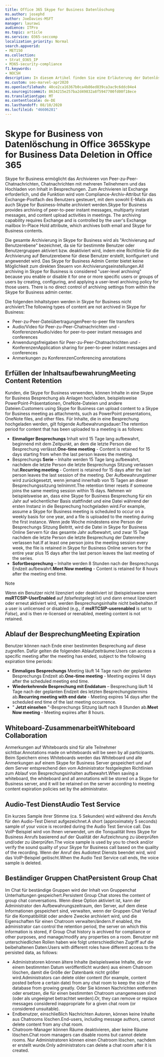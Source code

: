 ```yaml
---
title: Office 365 Skype for Business Datenlöschung
ms.author: josephd
author: JoeDavies-MSFT
manager: laurawi
audience: ITPro
ms.topic: article
ms.service: O365-seccomp
localization_priority: Normal
search.appverid:
- MET150
ms.collection:
- Strat_O365_IP
- M365-security-compliance
f1.keywords:
- NOCSH
description: In diesem Artikel finden Sie eine Erläuterung der Datenlöschung in Skype for Business, einschließlich der Art von Inhalten, die nicht beibehalten werden.
ms.custom: seo-marvel-apr2020
ms.openlocfilehash: 40ce2ca16367b0ca4b86ed839ca3ac9c6ddc04e4
ms.sourcegitcommit: 8634215e257ba2d49832a8f5947700fd00f18ece
ms.translationtype: MT
ms.contentlocale: de-DE
ms.lasthandoff: 08/10/2020
ms.locfileid: "46606281"
---
```

# <a name="skype-for-business-data-deletion-in-office-365"></a><span data-ttu-id="a8197-103">Skype for Business von Datenlöschung in Office 365</span><span class="sxs-lookup"><span data-stu-id="a8197-103">Skype for Business Data Deletion in Office 365</span></span>

<span data-ttu-id="a8197-p101">Skype for Business ermöglicht das Archivieren von Peer-zu-Peer-Chatnachrichten, Chatnachrichten mit mehreren Teilnehmern und das Hochladen von Inhalt in Besprechungen. Zum Archivieren ist Exchange erforderlich, und die Funktion wird vom Compliance-Archiv-Attribut für das Exchange-Postfach des Benutzers gesteuert, mit dem sowohl E-Mails als auch Skype for Business-Inhalte archiviert werden.</span><span class="sxs-lookup"><span data-stu-id="a8197-p101">Skype for Business provides archiving of peer-to-peer instant messages, multiparty instant messages, and content upload activities in meetings. The archiving capability requires Exchange and is controlled by the user's Exchange mailbox In-Place Hold attribute, which archives both email and Skype for Business contents.</span></span>

<span data-ttu-id="a8197-p102">Die gesamte Archivierung in Skype for Business wird als "Archivierung auf Benutzerebene" bezeichnet, da sie für bestimmte Benutzer oder Benutzergruppen aktiviert bzw. deaktiviert wird, indem eine Richtlinie für die Archivierung auf Benutzerebene für diese Benutzer erstellt, konfiguriert und angewendet wird. Das Skype for Business Admin Center bietet keine Möglichkeit zum direkten Steuern von Archivierungseinstellungen.</span><span class="sxs-lookup"><span data-stu-id="a8197-p102">All archiving in Skype for Business is considered "user-level archiving" because you enable or disable it for one or more specific users or groups of users by creating, configuring, and applying a user-level archiving policy for those users. There is no direct control of archiving settings from within the Skype for Business admin center.</span></span>

<span data-ttu-id="a8197-108">Die folgenden Inhaltstypen werden in Skype for Business nicht archiviert:</span><span class="sxs-lookup"><span data-stu-id="a8197-108">The following types of content are not archived in Skype for Business:</span></span>

- <span data-ttu-id="a8197-109">Peer-zu-Peer-Dateiübertragungen</span><span class="sxs-lookup"><span data-stu-id="a8197-109">Peer-to-peer file transfers</span></span>
- <span data-ttu-id="a8197-110">Audio/Video für Peer-zu-Peer-Chatnachrichten und -Konferenzen</span><span class="sxs-lookup"><span data-stu-id="a8197-110">Audio/video for peer-to-peer instant messages and conferences</span></span>
- <span data-ttu-id="a8197-111">Anwendungsfreigaben für Peer-zu-Peer-Chatnachrichten und -Konferenzen</span><span class="sxs-lookup"><span data-stu-id="a8197-111">Application sharing for peer-to-peer instant messages and conferences</span></span>
- <span data-ttu-id="a8197-112">Anmerkungen zu Konferenzen</span><span class="sxs-lookup"><span data-stu-id="a8197-112">Conferencing annotations</span></span> 

## <a name="meeting-content-retention"></a><span data-ttu-id="a8197-113">Erfüllen der Inhaltsaufbewahrung</span><span class="sxs-lookup"><span data-stu-id="a8197-113">Meeting Content Retention</span></span>

<span data-ttu-id="a8197-114">Kunden, die Skype for Business verwenden, können Inhalte in eine Skype for Business Besprechung als Anlagen hochladen, beispielsweise PowerPoint-Präsentationen, OneNote-Dateien und andere Dateien.</span><span class="sxs-lookup"><span data-stu-id="a8197-114">Customers using Skype for Business can upload content to a Skype for Business meeting as attachments, such as PowerPoint presentations, OneNote files, and other files.</span></span> <span data-ttu-id="a8197-115">Für Inhalte, die in eine Besprechung hochgeladen werden, gilt folgende Aufbewahrungsdauer:</span><span class="sxs-lookup"><span data-stu-id="a8197-115">The retention period for content that has been uploaded to a meeting is as follows:</span></span>

- <span data-ttu-id="a8197-116">**Einmaliger Besprechungs** Inhalt wird 15 Tage lang aufbewahrt, beginnend mit dem Zeitpunkt, an dem die letzte Person die Besprechung verlässt.</span><span class="sxs-lookup"><span data-stu-id="a8197-116">**One-time meeting** - Content is retained for 15 days starting from when the last person leaves the meeting.</span></span>
- <span data-ttu-id="a8197-117">Besprechungs **Serie** – Inhalte werden 15 Tage lang aufbewahrt, nachdem die letzte Person die letzte Besprechungs Sitzung verlassen hat.</span><span class="sxs-lookup"><span data-stu-id="a8197-117">**Recurring meeting** - Content is retained for 15 days after the last person leaves the last session of the meeting.</span></span> <span data-ttu-id="a8197-118">Der Aufbewahrungstimer wird zurückgesetzt, wenn jemand innerhalb von 15 Tagen an dieser Besprechungssitzung teilnimmt.</span><span class="sxs-lookup"><span data-stu-id="a8197-118">The retention timer resets if someone joins the same meeting session within 15 days.</span></span> <span data-ttu-id="a8197-119">Nehmen wir beispielsweise an, dass eine Skype for Business Besprechung für ein Jahr auf wöchentlicher Basis stattfindet und eine Datei während der ersten Instanz in die Besprechung hochgeladen wird.</span><span class="sxs-lookup"><span data-stu-id="a8197-119">For example, assume a Skype for Business meeting is scheduled to occur on a weekly basis for one year, and a file is uploaded to the meeting during the first instance.</span></span> <span data-ttu-id="a8197-120">Wenn jede Woche mindestens eine Person der Besprechungs Sitzung Beitritt, wird die Datei in Skype for Business Online Servern für das gesamte Jahr aufbewahrt, und zwar 15 Tage nachdem die letzte Person die letzte Besprechung der Datenreihe verlassen hat.</span><span class="sxs-lookup"><span data-stu-id="a8197-120">If at least one person joins the meeting session every week, the file is retained in Skype for Business Online servers for the entire year plus 15 days after the last person leaves the last meeting of the series.</span></span>
- <span data-ttu-id="a8197-121">**Sofortbesprechung** – Inhalte werden 8 Stunden nach der Besprechungs Endzeit aufbewahrt.</span><span class="sxs-lookup"><span data-stu-id="a8197-121">**Meet Now meeting** - Content is retained for 8 hours after the meeting end time.</span></span>

> [!NOTE]
> <span data-ttu-id="a8197-122">Wenn ein Benutzer nicht lizenziert oder deaktiviert ist (beispielsweise wenn **msRTCSIP-UserEnabled** auf *false*festgelegt ist) und dann erneut lizenziert oder erneut aktiviert wird, werden Besprechungsinhalte nicht beibehalten.</span><span class="sxs-lookup"><span data-stu-id="a8197-122">If a user is unlicensed or disabled (e.g., if **msRTCSIP-userenabled** is set to *False*), and is then re-licensed or reenabled, meeting content is not retained.</span></span>

## <a name="meeting-expiration"></a><span data-ttu-id="a8197-123">Ablauf der Besprechung</span><span class="sxs-lookup"><span data-stu-id="a8197-123">Meeting Expiration</span></span>

<span data-ttu-id="a8197-124">Benutzer können nach Ende einer bestimmten Besprechung auf diese zugreifen. Dafür gelten die folgenden Ablaufzeiträume:</span><span class="sxs-lookup"><span data-stu-id="a8197-124">Users can access a specific meeting after the meeting has ended, subject to the following expiration time periods:</span></span>

- <span data-ttu-id="a8197-125">**Einmaliges Besprechungs** Meeting läuft 14 Tage nach der geplanten Besprechungs Endzeit ab.</span><span class="sxs-lookup"><span data-stu-id="a8197-125">**One-time meeting** - Meeting expires 14 days after the scheduled meeting end time.</span></span>
- <span data-ttu-id="a8197-126">**Wiederkehrende Besprechung mit Enddatum** – Besprechung läuft 14 Tage nach der geplanten Endzeit des letzten Besprechungstermins ab.</span><span class="sxs-lookup"><span data-stu-id="a8197-126">**Recurring meeting with end date** - Meeting expires 14 days after the scheduled end time of the last meeting occurrence.</span></span>
- <span data-ttu-id="a8197-127">" **Jetzt einsehen** "-Besprechungs Sitzung läuft nach 8 Stunden ab.</span><span class="sxs-lookup"><span data-stu-id="a8197-127">**Meet Now meeting** - Meeting expires after 8 hours.</span></span>

## <a name="whiteboard-collaboration"></a><span data-ttu-id="a8197-128">Whiteboard-Zusammenarbeit</span><span class="sxs-lookup"><span data-stu-id="a8197-128">Whiteboard Collaboration</span></span>

<span data-ttu-id="a8197-129">Anmerkungen auf Whiteboards sind für alle Teilnehmer sichtbar.</span><span class="sxs-lookup"><span data-stu-id="a8197-129">Annotations made on whiteboards will be seen by all participants.</span></span> <span data-ttu-id="a8197-130">Beim Speichern eines Whiteboards werden das Whiteboard und alle Anmerkungen auf einem Skype for Business Server gespeichert und auf dem Server entsprechend den vom Administrator festgelegten Richtlinien zum Ablauf von Besprechungsinhalten aufbewahrt.</span><span class="sxs-lookup"><span data-stu-id="a8197-130">When saving a whiteboard, the whiteboard and all annotations will be stored on a Skype for Business server, and it will be retained on the server according to meeting content expiration policies set by the administrator.</span></span>

## <a name="audio-test-service"></a><span data-ttu-id="a8197-131">Audio-Test Dienst</span><span class="sxs-lookup"><span data-stu-id="a8197-131">Audio Test Service</span></span>

<span data-ttu-id="a8197-132">Ein kurzes Sample ihrer Stimme (ca. 5 Sekunden) wird während des Anrufs für den Audio-Test Dienst aufgezeichnet.</span><span class="sxs-lookup"><span data-stu-id="a8197-132">A short (approximately 5 seconds) sample of your voice is recorded during the Audio Test Service call.</span></span> <span data-ttu-id="a8197-133">Das VoIP-Beispiel wird von Ihnen verwendet, um die Tonqualität Ihres Skype for Business Anrufs basierend auf der Qualität der Aufzeichnung zu überprüfen und/oder zu überprüfen.</span><span class="sxs-lookup"><span data-stu-id="a8197-133">The voice sample is used by you to check and/or verify the sound quality of your Skype for Business call based on the quality of the recording.</span></span> <span data-ttu-id="a8197-134">Wenn der Anruf des Audiotest Diensts beendet wird, wird das VoIP-Beispiel gelöscht.</span><span class="sxs-lookup"><span data-stu-id="a8197-134">When the Audio Test Service call ends, the voice sample is deleted.</span></span>

## <a name="persistent-group-chat"></a><span data-ttu-id="a8197-135">Beständiger Gruppen Chat</span><span class="sxs-lookup"><span data-stu-id="a8197-135">Persistent Group Chat</span></span>

<span data-ttu-id="a8197-136">Im Chat für beständige Gruppen wird der Inhalt von Gruppenchat Unterhaltungen gespeichert.</span><span class="sxs-lookup"><span data-stu-id="a8197-136">Persistent Group Chat stores the content of group chat conversations.</span></span> <span data-ttu-id="a8197-137">Wenn diese Option aktiviert ist, kann der Administrator den Aufbewahrungszeitraum, den Server, auf dem diese Informationen gespeichert sind, verwalten, wenn der Gruppen Chat Verlauf für die Kompatibilität oder andere Zwecke archiviert wird, und die Eigenschaften für einen Chatroom verwalten/ändern.</span><span class="sxs-lookup"><span data-stu-id="a8197-137">If enabled, the administrator can control the retention period, the server on which this information is stored, if Group Chat history is archived for compliance or other purposes, and manage/modify any properties on a room.</span></span> <span data-ttu-id="a8197-138">Benutzer mit unterschiedlichen Rollen haben wie folgt unterschiedlichen Zugriff auf die beibehaltenen Daten:</span><span class="sxs-lookup"><span data-stu-id="a8197-138">Users with different roles have different access to the persisted data, as follows:</span></span>

- <span data-ttu-id="a8197-139">Administratoren können ältere Inhalte (beispielsweise Inhalte, die vor einem bestimmten Datum veröffentlicht wurden) aus einem Chatroom löschen, damit die Größe der Datenbank nicht größer wird.</span><span class="sxs-lookup"><span data-stu-id="a8197-139">Administrators can delete older content (for example, content posted before a certain date) from any chat room to keep the size of the database from growing greatly.</span></span> <span data-ttu-id="a8197-140">Oder Sie können Nachrichten entfernen oder ersetzen, die für einen bestimmten Chatroom unangemessen sind (oder als ungeeignet betrachtet werden).</span><span class="sxs-lookup"><span data-stu-id="a8197-140">Or, they can remove or replace messages considered inappropriate for a given chat room (or considered unsuitable).</span></span>
- <span data-ttu-id="a8197-141">Endbenutzer, einschließlich Nachrichten Autoren, können keine Inhalte aus Chatrooms löschen.</span><span class="sxs-lookup"><span data-stu-id="a8197-141">End-users, including message authors, cannot delete content from any chat room.</span></span>
- <span data-ttu-id="a8197-142">Chatroom-Manager können Räume deaktivieren, aber keine Räume löschen.</span><span class="sxs-lookup"><span data-stu-id="a8197-142">Chat room managers can disable rooms but cannot delete rooms.</span></span> <span data-ttu-id="a8197-143">Nur Administratoren können einen Chatroom löschen, nachdem er erstellt wurde.</span><span class="sxs-lookup"><span data-stu-id="a8197-143">Only administrators can delete a chat room after it is created.</span></span>